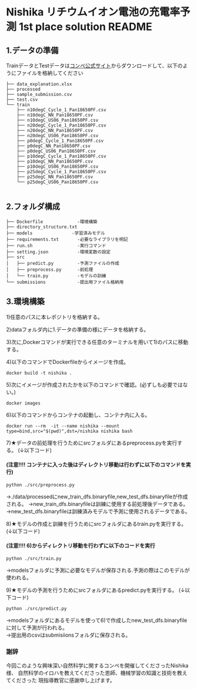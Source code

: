 
# Nishika リチウムイオン電池の充電率予測 1st place solution  README


## 1.データの準備
TrainデータとTestデータは[コンペ公式サイト](https://www.nishika.com/competitions/16/data)からダウンロードして、以下のようにファイルを格納してください

```
├── data_explanation.xlsx
├── processed
├── sample_submission.csv
├── test.csv
└── train
    ├── n10degC_Cycle_1_Pan18650PF.csv
    ├── n10degC_NN_Pan18650PF.csv
    ├── n10degC_US06_Pan18650PF.csv
    ├── n20degC_Cycle_1_Pan18650PF.csv
    ├── n20degC_NN_Pan18650PF.csv
    ├── n20degC_US06_Pan18650PF.csv
    ├── p0degC_Cycle_1_Pan18650PF.csv
    ├── p0degC_NN_Pan18650PF.csv
    ├── p0degC_US06_Pan18650PF.csv
    ├── p10degC_Cycle_1_Pan18650PF.csv
    ├── p10degC_NN_Pan18650PF.csv
    ├── p10degC_US06_Pan18650PF.csv
    ├── p25degC_Cycle_1_Pan18650PF.csv
    ├── p25degC_NN_Pan18650PF.csv
    └── p25degC_US06_Pan18650PF.csv


```
## 2.フォルダ構成
```
├── Dockerfile             -環境構築
├── directory_structure.txt
├── models　　　　　　　　　-学習済みモデル
├── requirements.txt       -必要なライブラリを明記
├── run.sh                 -実行コマンド
├── setting.json           -環境変数の設定
├── src
│   ├── predict.py         -予測ファイルの作成
│   ├── preprocess.py      -前処理
│   └── train.py           -モデルの訓練
└── submissions            -提出用ファイル格納用
```

## 3.環境構築
1)任意のパスに本レポジトリを格納する。

2)dataフォルダ内に1.データの準備の様にデータを格納する。

3)次に,Dockerコマンドが実行できる任意のターミナルを用いて1)のパスに移動する。

4)以下のコマンドでDockerfileからイメージを作成。
```
docker build -t nishika .
```

5)次にイメージが作成されたかを以下のコマンドで確認。(必ずしも必要ではない。)
```
docker images 
```

6)以下のコマンドからコンテナの起動し、コンテナ内に入る。
```
docker run --rm  -it --name nishika --mount type=bind,src="$(pwd)",dst=/nishika nishika bash
```

7)★データの前処理を行うためにsrcフォルダにあるpreprocess.pyを実行する。 (↓以下コード) 
#### (注意!!!! コンテナに入った後はディレクトリ移動は行わずに以下のコマンドを実行)
```
python ./src/preprocess.py
```
→./data/processedにnew_train_dfs.binaryfile,new_test_dfs.binaryfileが作成される。
→new_train_dfs.binaryfileは訓練に使用する前処理後データである。
→new_test_dfs.binaryfileは訓練済みモデルで予測に使用されるデータである。

8)★モデルの作成と訓練を行うためにsrcフォルダにあるtrain.pyを実行する。 (↓以下コード)
#### (注意!!!! 6)からディレクトリ移動を行わずに以下のコードを実行
```
python ./src/train.py
```
→modelsフォルダに予測に必要なモデルが保存される.予測の際はこのモデルが使われる。

9)★モデルの予測を行うためにsrcフォルダにあるpredict.pyを実行する。 (↓以下コード)
```
python ./src/predict.py
```
→modelsフォルダにあるモデルを使って6)で作成したnew_test_dfs.binaryfileに対して予測が行われる。  
→提出用のcsvはsubmisiionsフォルダに保存される。

### 謝辞
今回このような興味深い自然科学に関するコンペを開催してくださったNishika様、
自然科学のイロハを教えてくださった恩師、機械学習の知識と技術を教えてくださった
現指導教官に感謝申し上げます。






